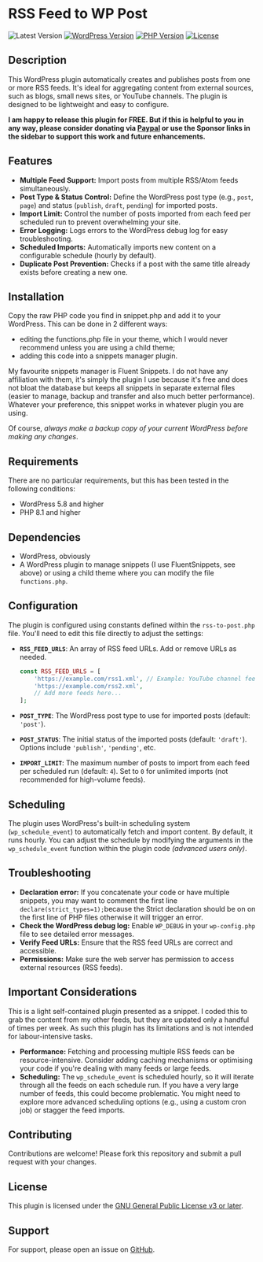 # RSS Feed to WP Post

![Latest Version](https://img.shields.io/badge/release-v1.4.1-orange)
[![WordPress Version](https://img.shields.io/badge/wordpress-%3E%3D6.5-00749c)](https://wordpress.org/)
[![PHP Version](https://img.shields.io/badge/php-%3E%3D7.0-8892BF.svg)](https://php.net/)
[![License](https://img.shields.io/badge/License-GPLv3-blue.svg)](https://www.gnu.org/licenses/gpl-3.0.html)

## Description

This WordPress plugin automatically creates and publishes posts from one or more RSS feeds. It's ideal for aggregating content from external sources, such as blogs, small news sites, or YouTube channels. The plugin is designed to be lightweight and easy to configure.

**I am happy to release this plugin for FREE. But if this is helpful to you in any way, please consider donating via [Paypal](https://paypal.me/fabienbutazzi) or use the Sponsor links in the sidebar to support this work and future enhancements.**

## Features

*   **Multiple Feed Support:** Import posts from multiple RSS/Atom feeds simultaneously.
*   **Post Type & Status Control:** Define the WordPress post type (e.g., `post`, `page`) and status (`publish`, `draft`, `pending`) for imported posts.
*   **Import Limit:**  Control the number of posts imported from each feed per scheduled run to prevent overwhelming your site.
*   **Error Logging:** Logs errors to the WordPress debug log for easy troubleshooting.
*   **Scheduled Imports:** Automatically imports new content on a configurable schedule (hourly by default).
*   **Duplicate Post Prevention:** Checks if a post with the same title already exists before creating a new one.

## Installation

Copy the raw PHP code you find in snippet.php and add it to your WordPress. This can be done in 2 different ways: 
- editing the functions.php file in your theme, which I would never recommend unless you are using a child theme; 
- adding this code into a snippets manager plugin.

My favourite snippets manager is Fluent Snippets. I do not have any affiliation with them, it's simply the plugin I use because it's free and does not bloat the database but keeps all snippets in separate external files (easier to manage, backup and transfer and also much better performance). Whatever your preference, this snippet works in whatever plugin you are using.

Of course, *always make a backup copy of your current WordPress before making any changes*.

## Requirements

There are no particular requirements, but this has been tested in the following conditions:
- WordPress 5.8 and higher
- PHP 8.1 and higher

## Dependencies

- WordPress, obviously
- A WordPress plugin to manage snippets (I use FluentSnippets, see above) or using a child theme where you can modify the file `functions.php`.

## Configuration

The plugin is configured using constants defined within the `rss-to-post.php` file. You'll need to edit this file directly to adjust the settings:

*   **`RSS_FEED_URLS`**:  An array of RSS feed URLs. Add or remove URLs as needed.
    ```php
    const RSS_FEED_URLS = [
        'https://example.com/rss1.xml', // Example: YouTube channel feed
        'https://example.com/rss2.xml',
        // Add more feeds here...
    ];
    ```

*   **`POST_TYPE`**: The WordPress post type to use for imported posts (default: `'post'`).
*   **`POST_STATUS`**:  The initial status of the imported posts (default: `'draft'`). Options include `'publish'`, `'pending'`, etc.
*   **`IMPORT_LIMIT`**: The maximum number of posts to import from each feed per scheduled run (default: `4`). Set to `0` for unlimited imports (not recommended for high-volume feeds).

## Scheduling

The plugin uses WordPress's built-in scheduling system (`wp_schedule_event`) to automatically fetch and import content. By default, it runs hourly.  You can adjust the schedule by modifying the arguments in the `wp_schedule_event` function within the plugin code _(advanced users only)_.

## Troubleshooting

*   **Declaration error:**  If you concatenate your code or have multiple snippets, you may want to comment the first line `declare(strict_types=1);`because the Strict declaration should be on on the first line of PHP files otherwise it will trigger an error.
*   **Check the WordPress debug log:**  Enable `WP_DEBUG` in your `wp-config.php` file to see detailed error messages.
*   **Verify Feed URLs:** Ensure that the RSS feed URLs are correct and accessible.
*   **Permissions:** Make sure the web server has permission to access external resources (RSS feeds).

## Important Considerations

This is a light self-contained plugin presented as a snippet. I coded this to grab the content from my other feeds, but they are updated only a handful of times per week. 
As such this plugin has its limitations and is not intended for labour-intensive tasks.

*   **Performance:** Fetching and processing multiple RSS feeds can be resource-intensive. Consider adding caching mechanisms or optimising your code if you're dealing with many feeds or large feeds. 
*   **Scheduling:** The `wp_schedule_event` is scheduled hourly, so it will iterate through all the feeds on each schedule run. If you have a very large number of feeds, this could become problematic. You might need to explore more advanced scheduling options (e.g., using a custom cron job) or stagger the feed imports. 

## Contributing

Contributions are welcome! Please fork this repository and submit a pull request with your changes.

## License

This plugin is licensed under the [GNU General Public License v3 or later](LICENSE).

## Support

For support, please open an issue on [GitHub](https://github.com/fabienb/RSS2Post/issues).

